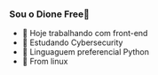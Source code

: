 ### Sou o Dione Free👋


- 🔭 Hoje trabalhando com front-end
- 🌱 Estudando Cybersecurity
- 👯 Linguaguem preferencial Python
- 🤔 From linux


